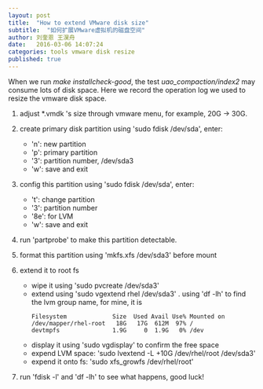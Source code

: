 ```yaml
---
layout: post
title:  "How to extend VMware disk size"
subtitle:  "如何扩展VMware虚拟机的磁盘空间"
author: 刘奎恩 王淏舟
date:   2016-03-06 14:07:24
categories: tools vmware disk resize
published: true
---
```


When we run _make installcheck-good_, the test *uao_compaction/index2* may
consume lots of disk space. Here we record the operation log we used to resize
the vmware disk space.

1. adjust \*.vmdk 's size through vmware menu, for example, 20G -> 30G.

2. create primary disk partition using 'sudo fdisk /dev/sda', enter:
	* 'n': new partition
	* 'p': primary partition
	* '3': partition number, /dev/sda3
	* 'w': save and exit

3. config this partition using 'sudo fdisk /dev/sda', enter:
	* 't': change partition
	* '3': partition number
	* '8e': for LVM
	* 'w': save and exit

4. run 'partprobe' to make this partition detectable.

5. format this partition using 'mkfs.xfs /dev/sda3' before mount

6. extend it to root fs
	* wipe it using 'sudo pvcreate /dev/sda3'
	* extend using 'sudo vgextend rhel /dev/sda3'
		. using 'df -lh' to find the lvm group name, for mine, it is
		```
		Filesystem             Size  Used Avail Use% Mounted on
		/dev/mapper/rhel-root   18G   17G  612M  97% /
		devtmpfs               1.9G     0  1.9G   0% /dev
		```
	* display it using 'sudo vgdisplay' to confirm the free space
	* expend LVM space: 'sudo lvextend -L +10G /dev/rhel/root /dev/sda3'
	* expend it onto fs: 'sudo xfs_growfs /dev/rhel/root'

7. run 'fdisk -l' and 'df -lh' to see what happens, good luck!
